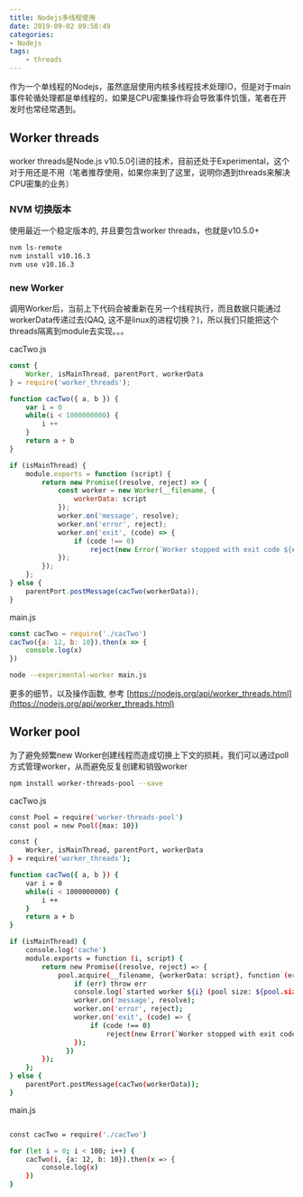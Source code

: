 ```yaml
---
title: Nodejs多线程使用
date: 2019-09-02 09:58:49
categories: 
- Nodejs
tags:
    - threads
---
```


作为一个单线程的Nodejs，虽然底层使用内核多线程技术处理IO，但是对于main事件轮循处理都是单线程的，如果是CPU密集操作将会导致事件饥饿，笔者在开发时也常经常遇到。

<!-- more -->

## Worker threads

worker threads是Node.js v10.5.0引进的技术，目前还处于Experimental，这个对于用还是不用（笔者推荐使用，如果你来到了这里，说明你遇到threads来解决CPU密集的业务）

### NVM 切换版本
使用最近一个稳定版本的, 并且要包含worker threads，也就是v10.5.0+
```sh
nvm ls-remote
nvm install v10.16.3
nvm use v10.16.3
```
### new Worker
调用Worker后，当前上下代码会被重新在另一个线程执行，而且数据只能通过workerData传递过去(QAQ, 这不是linux的进程切换？)，所以我们只能把这个threads隔离到module去实现。。。

cacTwo.js
```javascript
const {
    Worker, isMainThread, parentPort, workerData
} = require('worker_threads');

function cacTwo({ a, b }) {
    var i = 0
    while(i < 1000000000) {
        i ++
    }
    return a + b
}

if (isMainThread) {
    module.exports = function (script) {
        return new Promise((resolve, reject) => {
            const worker = new Worker(__filename, {
                workerData: script
            });
            worker.on('message', resolve);
            worker.on('error', reject);
            worker.on('exit', (code) => {
                if (code !== 0)
                    reject(new Error(`Worker stopped with exit code ${code}`));
            });
        });
    };
} else {
    parentPort.postMessage(cacTwo(workerData));
}
```

main.js
```javascript
const cacTwo = require('./cacTwo')
cacTwo({a: 12, b: 10}).then(x => {
    console.log(x)
})
```

```sh
node --experimental-worker main.js
```

更多的细节，以及操作函数, 参考
[https://nodejs.org/api/worker_threads.html](https://nodejs.org/api/worker_threads.html)

## Worker pool

为了避免频繁new Worker创建线程而造成切换上下文的损耗，我们可以通过poll方式管理worker，从而避免反复创建和销毁worker

```sh
npm install worker-threads-pool --save
```

cacTwo.js
```sh
const Pool = require('worker-threads-pool')
const pool = new Pool({max: 10})

const {
    Worker, isMainThread, parentPort, workerData
} = require('worker_threads');

function cacTwo({ a, b }) {
    var i = 0
    while(i < 1000000000) {
        i ++
    }
    return a + b
}

if (isMainThread) {
    console.log('cache')
    module.exports = function (i, script) {
        return new Promise((resolve, reject) => {
            pool.acquire(__filename, {workerData: script}, function (err, worker) {
                if (err) throw err
                console.log(`started worker ${i} (pool size: ${pool.size})`)
                worker.on('message', resolve);
                worker.on('error', reject);
                worker.on('exit', (code) => {
                    if (code !== 0)
                        reject(new Error(`Worker stopped with exit code ${code}`));
                });
              })
        });
    };
} else {
    parentPort.postMessage(cacTwo(workerData));
}
```

main.js
```sh

const cacTwo = require('./cacTwo')

for (let i = 0; i < 100; i++) {
    cacTwo(i, {a: 12, b: 10}).then(x => {
        console.log(x)
    })
}
```